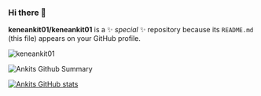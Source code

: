 ### Hi there 👋


**keneankit01/keneankit01** is a ✨ _special_ ✨ repository because its `README.md` (this file) appears on your GitHub profile.


<p align="left"> <img src="https://komarev.com/ghpvc/?username=keneankit01&label=Profile%20views&color=0e75b6&style=flat" alt="keneankit01" /> </p>


![Ankits Github Summary](https://github-profile-summary-cards.vercel.app/api/cards/profile-details?username=keneankit01&theme=vue)

[![Ankits GitHub stats](https://github-readme-stats.vercel.app/api?username=keneankit01&theme=onedark)](https://github.com/anuraghazra/github-readme-stats)
